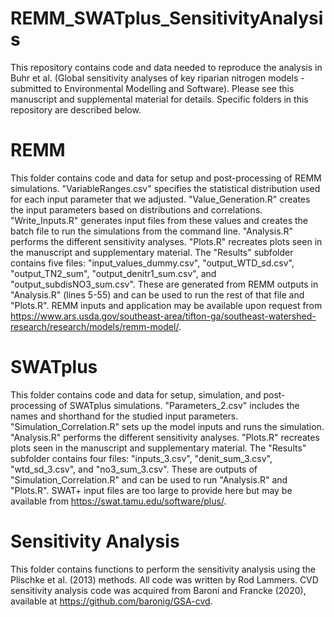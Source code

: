 # REMM_SWATplus_SensitivityAnalysis

This repository contains code and data needed to reproduce the analysis in Buhr et al. (Global sensitivity analyses of key riparian nitrogen models - submitted to Environmental Modelling and Software). Please see this manuscript and supplemental material for details. Specific folders in this repository are described below.

# REMM

This folder contains code and data for setup and post-processing of REMM simulations. "VariableRanges.csv" specifies the statistical distribution used for each input parameter that we adjusted. "Value_Generation.R" creates the input parameters based on distributions and correlations. "Write_Inputs.R" generates input files from these values and creates the batch file to run the simulations from the command line. "Analysis.R" performs the different sensitivity analyses. "Plots.R" recreates plots seen in the manuscript and supplementary material. The "Results" subfolder contains five files: "input_values_dummy.csv", "output_WTD_sd.csv", "output_TN2_sum", "output_denitr1_sum.csv", and "output_subdisNO3_sum.csv". These are generated from REMM outputs in "Analysis.R" (lines 5-55) and can be used to run the rest of that file and "Plots.R". REMM inputs and application may be available upon request from https://www.ars.usda.gov/southeast-area/tifton-ga/southeast-watershed-research/research/models/remm-model/.

# SWATplus

This folder contains code and data for setup, simulation, and post-processing of SWATplus simulations. "Parameters_2.csv" includes the names and shorthand for the studied input parameters. "Simulation_Correlation.R" sets up the model inputs and runs the simulation. "Analysis.R" performs the different sensitivity analyses. "Plots.R" recreates plots seen in the manuscript and supplementary material. The "Results" subfolder contains four files: "inputs_3.csv", "denit_sum_3.csv", "wtd_sd_3.csv", and "no3_sum_3.csv". These are outputs of "Simulation_Correlation.R" and can be used to run "Analysis.R" and "Plots.R". SWAT+ input files are too large to provide here but may be available from https://swat.tamu.edu/software/plus/.

# Sensitivity Analysis

This folder contains functions to perform the sensitivity analysis using the Plischke et al. (2013) methods. All code was written by Rod Lammers. CVD sensitivity analysis code was acquired from Baroni and Francke (2020), available at https://github.com/baronig/GSA-cvd.
